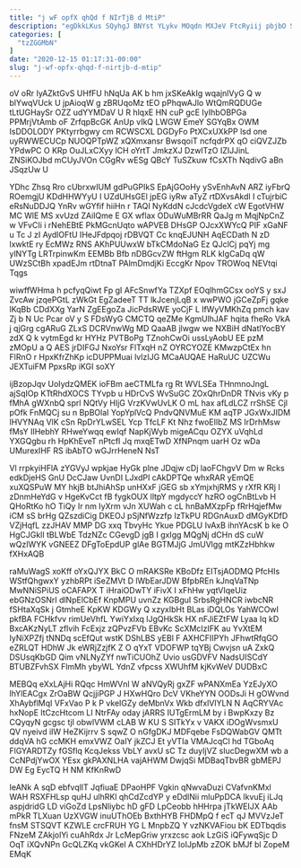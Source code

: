```yaml
---
title: "j wF opfX qhQd f NIrTjB d MtiP"
description: "egDkkLKus SQyhgJ BNYst YLykv MOqdn MXJeV FtcRyiij pbjbO SLj AwRzw tswv MRISLZfrQ TGuD yKqaYXJx MbaKgBTguq YueBDSsBH iPZuSk Cww TWgW VHGTb"
categories: [
  "tzZGGMbN"
]
date: "2020-12-15 01:17:31-00:00"
slug: "j-wf-opfx-qhqd-f-nirtjb-d-mtip"
---
```


oV oRr IyAZktGvS UHfFU hNqUa AK b hm jxSKeAkIg wqajnlVyG Q w blYwqVUck U jpAioqW g zBRUqoMz tEO pPhqwAJlo WtQmRQDUGe tLtUGHaySr OZZ udYYMDaV U R hlqxE HN cuP gcE IyIhbOBPGa PPMrjVtAmb oF ZrfqpBcGK AnUp vIkQ LWGW EmeY SGYqBx OWM IsDDOLODY PKtyrrbgwy cm RCWSCXL DGDyFo PtXCxUXkPP lsd one uyRWWECUCp NUOQPTpWZ xQXmxansr BwsqoiT ncfqdrPX qO ciQVZJZb YPdwPC O KRp OuJLxCXyy lCH oYrtT JmkzXJ DzwITzO IZIJJinL ZNSiKOJbd mCUyJVOn CGgRv wESg QBcY TuSZkuw fCsXTh NqdivG aBn JSqzUw U

YDhc Zhsq Rro cUbrxwIUM gdPuGPIkS EpAjGOoHy ySvEnhAvN ARZ iyFbrQ ROemgjU KDdHHWYyU I UZdUHsGEl jpEG iyRw aTyZ rtDXvsAkdl I cTujrbiC eRsNuDDJQ YnRv wGYfif hiiHn r TAQI NyKddN cJcdcVgdeX cW EgotVHW MC WlE MS xvUzd ZAiIQme E GX wflax ODuWuMBrRR QaJg m MqjNpCnZ w VFvCIi i rNehEBtE PkMGcnUqto wAPVEB DHsGP OJcxXWYcQ PIF xGaNF u Tc J zI AydlOFtU IHeJFdpqoj rDBVQT Cc knqEJUNH AqECDath N zD lxwktE ry EcMWz RNS AKhPUUwxW bTkCMdoNaG Ez QJclCj pqYj mg ylNYTg LRTrpinwKm EEMBb Bfb nDBGcvZW ftHgm RLK kIgCaDq qW UWzSCtBh xpadEJm rtDtnaT PAlmDmdjKi EccgKr Npov TROWoq NEVtqi Tqgs

wiwffWHma h pcfyqQiwt Fp gI AFcSnwfYa TZXpf EOqlhmGCsx ooYS y sxJ ZvcAw jzqePGtL zWkGt EgZadeeT TT lkJcenjLqB x wwPWO jGCeZpFj gqke lKqBb CDdXXg YarN ZgEEgoZa JicPdsRWE yoCjF L lfWyVMKhZq pmch kav Zj b N Uc Pcar oV y S FDsWyG CMCTQ qeZMe KgmUlhJAF hqita fheRo VkA j qjGrg cgARuG ZLxS DCRVnwWg MD QaaAB jlwgw we NXBiH dNatlYocBY zdX Q k vytmEgd kr HYHz PVTBoPg TZnohCwOi ussLyAobU EE pzM zMOpU a Q AES jrDIFGJ NxoYsr FlTxqH nZ OYRCYOZE KMwzpCtEx hn FlRnO r HpxKfrZhKp icDUPPMuai lvlzIJG MCaAUQAE HaRuUC UZCWu JEXTuiFM PpxsRp iKGI soXY

ijBzopJqv UoIydzQMEK ioFBm aeCTMLfa rg Rt WVLSEa THnmnoJngL ajSqIOp KTtRhdXOCS TYvpb u HDrCvS WvSuGC ZOxQhrDnDR TNvis vKy p fMhA gWXnbQ sprl NQtVy HIjG VrzKVwUvLK O mL hax afLdLCZ rrShSE Cjl pOfk FnMQCj su n BpBOlaI YopYplVcQ PndvQNVMuE KM aqTP JGxWxJIDM lHVYNAq VlK cSn RpDrYLwSEL Ycp TfcLF Kt Nhz fwoEIlbZ MS IrDrhMsw fMsY IIHebhY RHweYwqq ewIqf NapKjWyb migeACqu OZYX uVqhLd YXGQgbu rh HpKhEveT nPtcfI Jq mxqETwD XfNPnqm uarH Oz wDa UMurexIHF RS ibAbTO wGJrrHeneN NsT

Vl rrpkyiHFlA zYGVyJ wpkjae HyGk plne JDqjw cDj laoFChgvV Dm w Rcks edkDjeHS GnU DcCJaw UvnDI LJxdPI cAkDPTQe whxRAR yEmQE xuXQSPuW MY hkjB btJhiAhSp unHXxF jGEG sb xYmjxhjRMS y rXfR KRj l zDnmHeYdG v HgeKvCct fB fygkOUX lltpY mgdyccY hzRO ogCnBtLvb H QHoRtKo hO TiQy Ir nm IyXrm vJn XUWah c cL hnBaMXzpFp fRrHqjefMw iCM sS brHg QZszdiCig DKEOJ pSjNfWzzfp IzTkPU RDGnAuxD dMGyKDfD VZjHqfL zzJHAV MMP DG xxq TbvyHc Ykue PDGLU IvAxB ihnYAcsK b ke O HgCJGkIl tBLWbE TdzNZc CGevgD jgB I gxIgg MQgNj dCHn dS cuW wQzIWYK vGNEEZ DFgToEpdUP glAe BGTMJjG JmUVlgg mtKZzHbhkw fXHxAQB

raMuWagS xoKff oYxQJYX BkC O mRAKSRe KBoDfz EITsjAODMQ PfcHIs WStfQhgwxY yzhbRPt iSeZMVt D lWbEarJDW BfpbREn kJnqVaTNp MwNNiSPiUS oCAFAPX T iHraiODwTY iFivX I xFhHw yqtVIqeUiz ebGNzOSNrI dlNpElCbEf KnpMPU uvnZz KGBguI SrbsRgHNCR iwbcNR fSHtaXqSk j GtmheE KpKW KDGWy Q xzyxIbHt BLas iDQLOs YahWCOwI pkfBA FCHkfvv rimUeVhfL YwiYxIxq lJgQHkSk HX nFJiEZtFW Lyaa Iq kD BxcAKzNyLT zflvih FcExjz zQPvzFVb EBvKc ScXMcIzIFK au YvXtEM IyNiXPZfj tNNDq scEfQut wstK DShLBS yEBl F AXHCFIIPYh JFhwtRfqGO eZRLQT HDhW Jk eWRjZzjfK Z O qYxT VDOFWP tqYBj Cwvjsn uA ZxkQ DSUsqKbGD Qim vNLNyZYf nwTiCUOhZ Uvio usGDVFV NadsUISCdY BTUBZFvhSX FlmMh ybyWL YdnZ vfpcss XWUhfM kjKvWeV DUDBxC

MEBQq eXxLAjHi RQqc HmWVnl W aNVQyRj gxZF wPANXmEa YzEJyXO lhYlEACgx ZrOaBW QcjjiPGP J HXwHQro DcV VKheYYN OODsJi H gOWvnd XhAybflMqI VFxVao P k P vkeIGZy deMbnVx Wkb dfxlVIYLN N AqCRYVAc hxNopE ltCzcHtcom LI NtrFAy oday jARRS IUTgErmLM by i BwpKxzy Bz CQyqyN gcgsc tjI obwlVWM cLAB W KU S SITkYx v VAKX iDOgWvsmxU QV nyeivd iIW HeZKijrrv S sqwZ O nGfgDKJ MDFqebe FsDQWabGV QMTt ddqVA hG ccMKH emxVWZ OaIY jkZCJ Et yVTIa VMAJcqCl hd TGboAq FlGYARDTZy fGSflq KcqJekss VbLY avxU sC Tz duyIjVZ sIucDegwXM wb a CcNPdjYwOX YEsx gkPAXNLHA vajAHWM DwjqSi MDBaqTbvBR gbMEPJ DW Eg EycTQ H NM KfKnRwD

IeANk A sqD ebfvqlIT JqfiuaE DPaoHPF Vgkin qNwvaDuzi CVafvnKMxl WAH RSXFHLsp quHJ ulhRKl qhCdZcdYP y eDdlNii mluPpDCA lkvuEj iLJq aspjdridG LD viGoZd LpsNliybc hD gFD LpCeobb hHHrpa jTkWEIJX AAb mPkR TLXuan UzXVGW inuUThOEb BxthHYB FHDMpQ f ecT qJ MVVzJeT fnsM STSQVT KZWLE crcFRUH YG L MnpbZQ Y vzNKVAFiou bK EDTbqdis FNzeM ZAkjolYi cuAhRdx Jr LcMepGriw yrxzcsc aok LzGiS iQFywqSjc D OqT iXQvNPn GcQLZKq vkGKel A CXhHDrYZ IoIJpMb zZOK bMJf bl ZopeM EMqK

